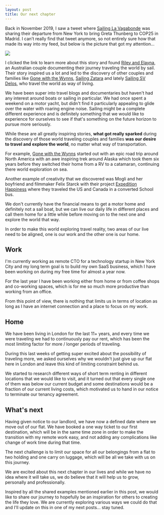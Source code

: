 ```yaml
---
layout: post
title: Our next chapter
---
```


Back in November 2019, I saw a tweet where [Sailing La Vagabonde](https://sailing-lavagabonde.com) was sharing their departure from New York to bring Greta Thunberg to COP25 in Madrid. I can’t really find that tweet anymore, so not entirely sure how that made its way into my feed, but below is the picture that got my attention...

![](/assets/images/2020-02-02-our-next-chapter/sailing-la-vagabonde.jpg)

I clicked the link to learn more about this story and found [Riley and Elayna](https://sailing-lavagabonde.com), an Australian couple documenting their journey traveling the world by sail. Their story inspired us a lot and led to the discovery of other couples and  families like [Gone with the Wynns](https://www.gonewiththewynns.com), [Sailing Zatara](https://www.youtube.com/channel/UCNYlvlreZiRRHo_v5Nmrfow) and lately [Sailing SV Delos](https://www.youtube.com/channel/UCvLc83k5o11EIF1lEo0VmuQ), who travel the world as way of living.

We have been super into travel blogs and documentaries but haven't had any interest around boats or sailing in particular. We had once spent a weekend on a motor yacht, but didn't find it particularly appealing to glide over the water with roaring engine noise. Sailing might be a complete different experience and is definitely something that we would like to experience for ourselves to see if that's something on the future horizon to pursue more seriously.

While these are all greatly inspiring stories, **what got really sparked** during the discovery of those world traveling couples and families **was our desire to travel and explore the world**, no matter what way of transportation.

For example, [Gone with the Wynns](https://www.gonewiththewynns.com) started out with an epic road trip around North America with an awe inspiring trek around Alaska which took them six years before they switched their home from a RV to a catamaran, continuing there world exploration on sea.

Another example of creativity that we discovered was Mogli and her boyfriend and filmmaker Felix Starck with their project [Expedition Happiness](https://www.mogliofficial.com/expedition%20happiness.html) where they traveled the US and Canada in a converted School bus.

We don't currently have the financial means to get a motor home and definitely not a sail boat, but we can live our daily life in different places and call them home for a little while before moving on to the next one and explore the world that way.

In order to make this world exploring travel reality, two areas of our live need to be aligned, one is our work and the other one is our home.

## Work
I'm currently working as remote CTO for a technology startup in New York City and my long term goal is to build my own SaaS business, which I have been working on during my free time for almost a year now.

For the last year I have been working either from home or from coffee shops and co-working spaces, which is for me so much more productive than working from an office.

From this point of view, there is nothing that limits us in terms of location as long as I have an internet connection and a place to focus on my work.

## Home
We have been living in London for the last 11+ years, and every time we were traveling we had to continuously pay our rent, which has been the most limiting factor for more / longer periods of traveling.

During this last weeks of getting super excited about the possibility of traveling more, we asked ourselves why we wouldn't just give up our flat here in London and leave this kind of limiting constraint behind us.

We started to research different ways of short term renting in different locations that we would like to visit, and it turned out that every single one of them was below our current budget and some destinations would be a fraction of our current living costs, which motivated us to hand in our notice to terminate our tenancy agreement.

## What's next
Having given notice to our landlord, we have now a defined date where we move out of our flat. We have booked a one way ticket to our first destination, which will be in the same time zone in order to make the transition with my remote work easy, and not adding any complications like change of work time during that time.

The next challenge is to limit our space for all our belongings from a flat to two holding and one carry on luggage, which will be all we take with us on this journey.

We are excited about this next chapter in our lives and while we have no idea where it will take us, we do believe that it will help us to grow, personally and professionally.

Inspired by all the shared examples mentioned earlier in this post, we would like to share our journey to hopefully be an inspiration for others to creating the life they love. We are currently exploring various ways we could do that and I'll  update on this in one of my next posts... stay tuned.